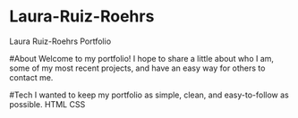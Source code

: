 # Laura-Ruiz-Roehrs
Laura Ruiz-Roehrs Portfolio


#About
Welcome to my portfolio! I hope to share a little about who I am, some of my most recent projects, and have an easy way for others to contact me. 

#Tech
I wanted to keep my portfolio as simple, clean, and easy-to-follow as possible. 
HTML
CSS

